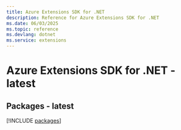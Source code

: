 ```yaml
---
title: Azure Extensions SDK for .NET
description: Reference for Azure Extensions SDK for .NET
ms.date: 06/03/2025
ms.topic: reference
ms.devlang: dotnet
ms.service: extensions
---
```

# Azure Extensions SDK for .NET - latest
## Packages - latest
[!INCLUDE [packages](extensions-index.md)]
